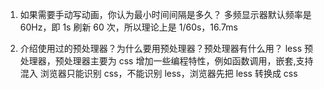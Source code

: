 1. 如果需要手动写动画，你认为最小时间间隔是多久？
   多频显示器默认频率是 60Hz，即 1s 刷新 60 次，所以理论上是 1/60s，16.7ms

2. 介绍使用过的预处理器？为什么要用预处理器？预处理器有什么用？
   less 预处理器，预处理器主要为 css 增加一些编程特性，例如函数调用，嵌套,支持混入
   浏览器只能识别 css，不能识别 less，浏览器先把 less 转换成 css
